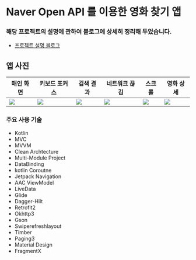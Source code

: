 # Naver Open API 를 이용한 영화 찾기 앱

### 해당 프로젝트의 설명에 관하여 블로그에 상세히 정리해 두었습니다.
- [프로젝트 설명 블로그](https://narvis2.github.io/posts/Android-Clean-Architecture/)

## 앱 사진
|매인 화면|키보드 포커스|검색 결과|네트워크 끊김|스크롤|영화 상세|
|---|---|---|---|---|---|
|<img src="https://user-images.githubusercontent.com/74344026/180112247-bf22bbf6-7806-424a-9da2-54a2200e9f7d.jpg"/>|<img src="https://user-images.githubusercontent.com/74344026/180112692-a1ce70c4-5401-43f0-b5fe-0cba3700b640.jpg"/>|<img src="https://user-images.githubusercontent.com/74344026/180112806-daeb0680-25b6-4ed8-bde9-51ebb760bc8a.jpg"/>|<img src="https://user-images.githubusercontent.com/74344026/180112877-99546a16-9308-4c0b-a1ea-18e3ed44ba49.jpg"/>|<img src="https://user-images.githubusercontent.com/74344026/180112931-d777fdbb-427f-4018-a056-eaa63d001f7b.jpg"/>|<img src="https://user-images.githubusercontent.com/74344026/180112981-b64f9063-e06a-4133-b4ac-ff410450280c.jpg"/>|

### 주요 사용 기술
* Kotlin
* MVC
* MVVM
* Clean Archtecture
* Multi-Module Project
* DataBinding
* kotlin Coroutne
* Jetpack Navigation
* AAC ViewModel
* LiveData
* Glide
* Dagger-Hilt
* Retrofit2
* Okhttp3
* Gson
* Swiperefreshlayout
* Timber
* Paging3
* Material Design
* FragmentX
